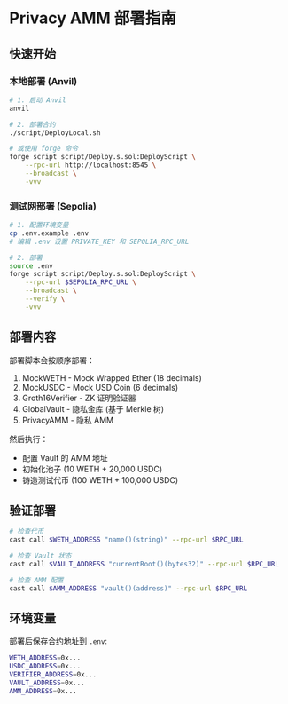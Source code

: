 # Privacy AMM 部署指南

## 快速开始

### 本地部署 (Anvil)

```bash
# 1. 启动 Anvil
anvil

# 2. 部署合约
./script/DeployLocal.sh

# 或使用 forge 命令
forge script script/Deploy.s.sol:DeployScript \
    --rpc-url http://localhost:8545 \
    --broadcast \
    -vvv
```

### 测试网部署 (Sepolia)

```bash
# 1. 配置环境变量
cp .env.example .env
# 编辑 .env 设置 PRIVATE_KEY 和 SEPOLIA_RPC_URL

# 2. 部署
source .env
forge script script/Deploy.s.sol:DeployScript \
    --rpc-url $SEPOLIA_RPC_URL \
    --broadcast \
    --verify \
    -vvv
```

## 部署内容

部署脚本会按顺序部署：

1. MockWETH - Mock Wrapped Ether (18 decimals)
2. MockUSDC - Mock USD Coin (6 decimals)
3. Groth16Verifier - ZK 证明验证器
4. GlobalVault - 隐私金库 (基于 Merkle 树)
5. PrivacyAMM - 隐私 AMM

然后执行：
- 配置 Vault 的 AMM 地址
- 初始化池子 (10 WETH + 20,000 USDC)
- 铸造测试代币 (100 WETH + 100,000 USDC)

## 验证部署

```bash
# 检查代币
cast call $WETH_ADDRESS "name()(string)" --rpc-url $RPC_URL

# 检查 Vault 状态
cast call $VAULT_ADDRESS "currentRoot()(bytes32)" --rpc-url $RPC_URL

# 检查 AMM 配置
cast call $AMM_ADDRESS "vault()(address)" --rpc-url $RPC_URL
```

## 环境变量

部署后保存合约地址到 `.env`:

```bash
WETH_ADDRESS=0x...
USDC_ADDRESS=0x...
VERIFIER_ADDRESS=0x...
VAULT_ADDRESS=0x...
AMM_ADDRESS=0x...
```
